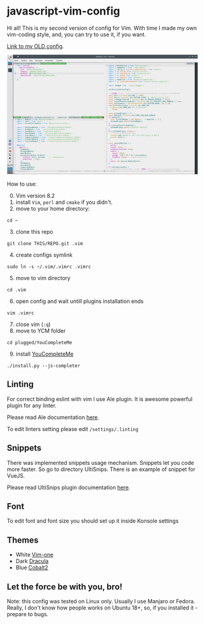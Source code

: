 # javascript-vim-config

Hi all! This is my second version of config for Vim. With time I made my own vim-coding style, and, you can try to use it, if you want.

[Link to my OLD config](https://github.com/PinkyRabbit/nodejs-python-vim-config).

![Vim image](https://raw.githubusercontent.com/PinkyRabbit/my-js-vim-cfg-v2/master/vim-demo.png "Vim image")

How to use:

0. Vim version 8.2
1. install `Vim`, `perl` and `cmake` if you didn't.
2. move to your home directory:

```
cd ~
```

3. clone this repo

```
git clone THIS/REPO.git .vim
```

4. create configs symlink

```
sudo ln -s ~/.vim/.vimrc .vimrc
```

5. move to vim directory

```
cd .vim
```

6. open config and wait untill plugins installation ends

```
vim .vimrc
```

7. close vim (`:q`)
8. move to YCM folder

```
cd plugged/YouCompleteMe
```

9. install [YouCompleteMe](https://github.com/ycm-core/YouCompleteMe)

```
./install.py --js-completer
```

## Linting

For correct binding eslint with vim I use Ale plugin. It is awesome powerful plugin for any linter.

Please read Ale documentation [here](https://github.com/dense-analysis/ale).

To edit linters setting please edit `/settings/.linting`

## Snippets

There was implemented snippets usage mechanism. Snippets let you code more faster. So go to directory UltiSnips. There is an example of snippet for VueJS.

Please read UltiSnips plugin documentation [here](https://github.com/SirVer/ultisnips). 

## Font

To edit font and font size you should set up it inside Konsole settings

## Themes

* White [Vim-one](https://github.com/rakr/vim-one)
* Dark [Dracula](https://github.com/crusoexia/vim-dracula)
* Blue [Cobalt2](https://github.com/GertjanReynaert/cobalt2-vim-theme)

## Let the force be with you, bro!

Note: this config was tested on Linux only. Usually I use Manjaro or Fedora. Really, I don't know how people works on Ubuntu 18+, so, if you installed it - prepare to bugs.
